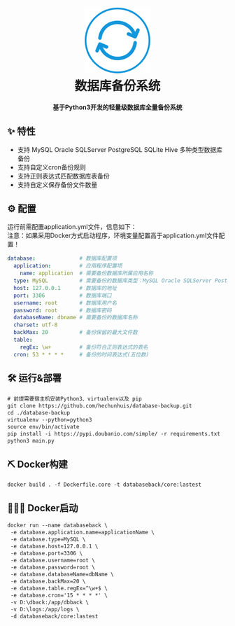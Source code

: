 <h1 align="center">
  <br>
  <a href="https://github.com/hechunhuis/" alt="logo" ><img src="./.github/static/images/icon.png" width="150"/></a>
  <br>
  数据库备份系统
  <br>
</h1>

<h4 align="center">基于Python3开发的轻量级数据库全量备份系统</h4>

## ✨ 特性
- 支持 MySQL Oracle SQLServer PostgreSQL SQLite Hive 多种类型数据库备份
- 支持自定义cron备份规则
- 支持正则表达式匹配数据库表备份
- 支持自定义保存备份文件数量
## ⚙️ 配置
运行前需配置application.yml文件，信息如下：<br />
注意：如果采用Docker方式启动程序，环境变量配置高于application.yml文件配置！
```yaml
database:              # 数据库配置项
  application:         # 应用程序配置项
    name: application  # 需要备份数据库所属应用名称
  type: MySQL          # 需要备份的数据库类型：MySQL Oracle SQLServer PostgreSQL SQLite Hive
  host: 127.0.0.1      # 数据库的地址
  port: 3306           # 数据库端口
  username: root       # 数据库用户名
  password: root       # 数据库密码
  databaseName: dbname # 需要备份的数据库名称
  charset: utf-8
  backMax: 20          # 备份保留的最大文件数
  table:
    regEx: \w+         # 备份符合正则表达式的表名
  cron: 53 * * * *     # 备份的时间表达式(五位数)
```
## 🛠️ 运行&部署
```shell
# 前提需要宿主机安装Python3、virtualenv以及 pip
git clone https://github.com/hechunhuis/database-backup.git
cd ./database-backup
virtualenv --python=python3
source env/bin/activate
pip install -i https://pypi.doubanio.com/simple/ -r requirements.txt
python3 main.py
```

## ⛏ Docker构建
```shell
docker build . -f Dockerfile.core -t databaseback/core:lastest
```
## 🚴🏻‍♀️ Docker启动
```shell
docker run --name databaseback \
 -e database.application.name=applicationName \
 -e database.type=MySQL \
 -e database.host=127.0.0.1 \
 -e database.port=3306 \
 -e database.username=root \
 -e database.password=root \
 -e database.databaseName=dbName \
 -e database.backMax=20 \
 -e database.table.regEx=^\w+$ \
 -e database.cron='15 * * * *' \
 -v D:\dback:/app/dbback \
 -v D:\logs:/app/logs \
 -d databaseback/core:lastest
```
